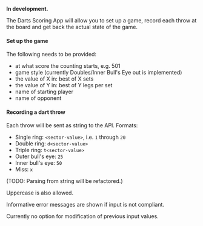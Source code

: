 **In development.**

The Darts Scoring App will allow you to set up a game, record each throw at the board and get back the actual state of the game.

#### Set up the game
The following needs to be provided:
* at what score the counting starts, e.g. 501
* game style (currently Doubles/Inner Bull's Eye out is implemented)
* the value of X in: best of X sets
* the value of Y in: best of Y legs per set
* name of starting player
* name of opponent

#### Recording a dart throw
Each throw will be sent as string to the API. Formats:
* Single ring: `<sector-value>`, i.e. `1` through `20`
* Double ring: `d<sector-value>` 
* Triple ring: `t<sector-value>` 
* Outer bull's eye: `25`
* Inner bull's eye: `50`
* Miss: `x`

(TODO: Parsing from string will be refactored.)

Uppercase is also allowed.

Informative error messages are shown if input is not compliant.

Currently no option for modification of previous input values.

